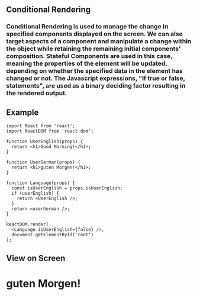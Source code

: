 ## Conditional Rendering

### Conditional Rendering is used to manage the change in specified components displayed on the screen. We can also target aspects of a component and manipulate a change within the object while retaining the remaining initial components' composition. Stateful Components are used in this case, meaning the properties of the element will be updated, depending on whether the specified data in the element has changed or not. The Javascript expressions, "If true or false, statements", are used as a binary deciding factor resulting in the rendered output. 

## Example

```
import React from 'react';
import ReactDOM from 'react-dom';

function UserEnglish(props) {
  return <h1>Good Morning!</h1>;
}

function UserGerman(props) {
  return <h1>guten Morgen!</h1>;
}

function Language(props) {
  const isUserEnglish = props.isUserEnglish;
  if (userEnglish) {
    return <UserEnglish />;
  }
  return <userGerman />;
}

ReactDOM.render(
  <Language isUserEnglish={false} />,
  document.getElementById('root')
);

```

## View on Screen

# guten Morgen!

